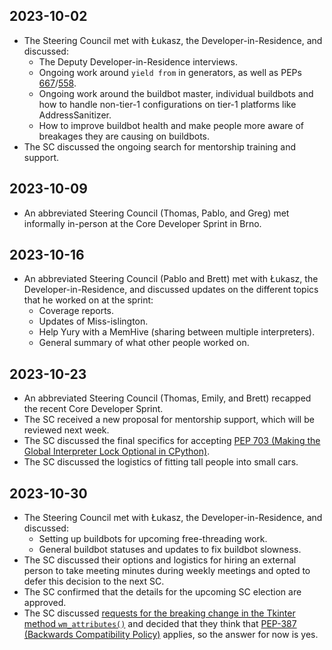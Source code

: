 ## 2023-10-02

- The Steering Council met with Łukasz, the Developer-in-Residence, and discussed:
    - The Deputy Developer-in-Residence interviews.
    - Ongoing work around `yield from` in generators, as well as PEPs [667](https://peps.python.org/pep-0667/)/[558](https://peps.python.org/pep-0558/).
    - Ongoing work around the buildbot master, individual buildbots and how to handle non-tier-1 configurations on tier-1 platforms like AddressSanitizer.
    - How to improve buildbot health and make people more aware of breakages they are causing on buildbots.
- The SC discussed the ongoing search for mentorship training and support.

## 2023-10-09

- An abbreviated Steering Council (Thomas, Pablo, and Greg) met informally in-person at the Core Developer Sprint in Brno.

## 2023-10-16

- An abbreviated Steering Council (Pablo and Brett) met with Łukasz, the Developer-in-Residence, and discussed updates on the different topics that he worked on at the sprint:
    - Coverage reports.
    - Updates of Miss-islington.
    - Help Yury with a MemHive (sharing between multiple interpreters).
    - General summary of what other people worked on.

## 2023-10-23

- An abbreviated Steering Council (Thomas, Emily, and Brett) recapped the recent Core Developer Sprint.
- The SC received a new proposal for mentorship support, which will be reviewed next week.
- The SC discussed the final specifics for accepting  [PEP 703 (Making the Global Interpreter Lock Optional in CPython)](https://peps.python.org/pep-0703/).
- The SC discussed the logistics of fitting tall people into small cars.

## 2023-10-30

- The Steering Council met with Łukasz, the Developer-in-Residence, and discussed:
    - Setting up buildbots for upcoming free-threading work.
    - General buildbot statuses and updates to fix buildbot slowness.
- The SC discussed their options and logistics for hiring an external person to take meeting minutes during weekly meetings and opted to defer this decision to the next SC.
- The SC confirmed that the details for the upcoming SC election are approved.
- The SC discussed [requests for the breaking change in the Tkinter method `wm_attributes()`](https://github.com/python/steering-council/issues/211) and decided that they think that [PEP-387 (Backwards Compatibility Policy)](https://peps.python.org/pep-0387/) applies, so the answer for now is yes.
